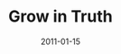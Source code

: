 ---
layout: message
category: message
series: "Grow Up"
title: "Grow in Truth"
date: 2011-01-15
message_id: 653
---